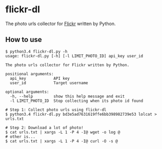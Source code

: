 # flickr-dl
The photo urls collector for [Flickr](https://www.flickr.com/ "Flickr") written by Python.

## How to use
    $ python3.4 flickr-dl.py -h
    usage: flickr-dl.py [-h] [-l LIMIT_PHOTO_ID] api_key user_id
    
    The photo urls collector for Flickr written by Python.
    
    positional arguments:
      api_key            API key
      user_id            Target username
    
    optional arguments:
      -h, --help         show this help message and exit
      -l LIMIT_PHOTO_ID  Stop collecting when its photo id found
    
    # Step 1: Collect photo urls using flickr-dl
    $ python3.4 flickr-dl.py bd3e5ad7631619ffe6bb398982739e53 lolcat > urls.txt
    
    # Step 2: Download a lot of photo!
    $ cat urls.txt | xargs -L 1 -P 4 -I@ wget -o log @
    # other is...
    $ cat urls.txt | xargs -L 1 -P 4 -I@ curl -O -s @
